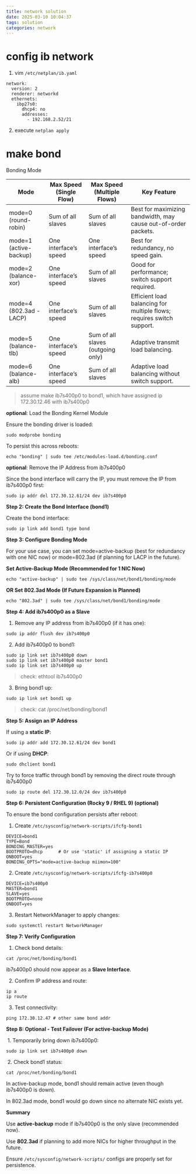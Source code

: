 ```yaml
---
title: network solution
date: 2025-03-10 10:04:37
tags: solution
categories: network
---
```


# config ib network 

1. vim `/etc/netplan/ib.yaml`

```shell
network:
  version: 2
  renderer: networkd
  ethernets:
    ibp27s0:
      dhcp4: no
      addresses:
        - 192.168.2.52/21
```

2.  execute `netplan apply`

# make bond

Bonding Mode

| Mode                    | Max Speed (Single Flow) | Max Speed (Multiple Flows)        | Key Feature                                                  |
| ----------------------- | ----------------------- | --------------------------------- | ------------------------------------------------------------ |
| mode=0 (round-robin)    | Sum of all slaves       | Sum of all slaves                 | Best for maximizing bandwidth, may cause out-of-order packets. |
| mode=1 (active-backup)  | One interface’s speed   | One interface’s speed             | Best for redundancy, no speed gain.                          |
| mode=2 (balance-xor)    | One interface’s speed   | Sum of all slaves                 | Good for performance; switch support required.               |
| mode=4 (802.3ad - LACP) | One interface’s speed   | Sum of all slaves                 | Efficient load balancing for multiple flows; requires switch support. |
| mode=5 (balance-tlb)    | One interface’s speed   | Sum of all slaves (outgoing only) | Adaptive transmit load balancing.                            |
| mode=6 (balance-alb)    | One interface’s speed   | Sum of all slaves                 | Adaptive load balancing without switch support.              |

>  assume make ib7s400p0 to bond1, which have assigned  ip 172.30.12.46 with ib7s400p0

**optional**: Load the Bonding Kernel Module

Ensure the bonding driver is loaded:

```
sudo modprobe bonding
```

To persist this across reboots:

```
echo "bonding" | sudo tee /etc/modules-load.d/bonding.conf
```

**optional**: Remove the IP Address from ib7s400p0

Since the bond interface will carry the IP, you must remove the IP from ib7s400p0 first:

```shell
sudo ip addr del 172.30.12.61/24 dev ib7s400p0
```

**Step 2: Create the Bond Interface (bond1)**

Create the bond interface:

```shell
sudo ip link add bond1 type bond
```

**Step 3: Configure Bonding Mode**

For your use case, you can set mode=active-backup (best for redundancy with one NIC now) or mode=802.3ad (if planning for LACP in the future).

**Set Active-Backup Mode (Recommended for 1 NIC Now)**

```shell
echo "active-backup" | sudo tee /sys/class/net/bond1/bonding/mode
```

**OR Set 802.3ad Mode (If Future Expansion is Planned)**

```shell
echo "802.3ad" | sudo tee /sys/class/net/bond1/bonding/mode
```

**Step 4: Add ib7s400p0 as a Slave**

1. Remove any IP address from ib7s400p0 (if it has one):

```shell
sudo ip addr flush dev ib7s400p0
```

2. Add ib7s400p0 to bond1:

```shell
sudo ip link set ib7s400p0 down
sudo ip link set ib7s400p0 master bond1
sudo ip link set ib7s400p0 up
```

> check: ethtool ib7s400p0

3. Bring bond1 up:

```shell
sudo ip link set bond1 up
```

> check: cat /proc/net/bonding/bond1

**Step 5: Assign an IP Address**

If using a **static IP**:

```shell
sudo ip addr add 172.30.12.61/24 dev bond1
```

Or if using **DHCP**:

```shell
sudo dhclient bond1
```

Try to force traffic through bond1 by removing the direct route through ib7s400p0

```shell
sudo ip route del 172.30.12.0/24 dev ib7s400p0
```

**Step 6: Persistent Configuration (Rocky 9 / RHEL 9) (optional)**

To ensure the bond configuration persists after reboot:

1. Create `/etc/sysconfig/network-scripts/ifcfg-bond1`

```
DEVICE=bond1
TYPE=Bond
BONDING_MASTER=yes
BOOTPROTO=dhcp      # Or use 'static' if assigning a static IP
ONBOOT=yes
BONDING_OPTS="mode=active-backup miimon=100"
```

2. Create `/etc/sysconfig/network-scripts/ifcfg-ib7s400p0`

```
DEVICE=ib7s400p0
MASTER=bond1
SLAVE=yes
BOOTPROTO=none
ONBOOT=yes
```

3. Restart NetworkManager to apply changes:

```shell
sudo systemctl restart NetworkManager
```

**Step 7: Verify Configuration**

1. Check bond details:

```shell
cat /proc/net/bonding/bond1
```

ib7s400p0 should now appear as a **Slave Interface**.

2. Confirm IP address and route:

```shell
ip a
ip route
```

3. Test connectivity:

```shell
ping 172.30.12.47 # other same bond addr
```

**Step 8: Optional - Test Failover (For active-backup Mode)**

​	1.	Temporarily bring down ib7s400p0:

```shell
sudo ip link set ib7s400p0 down
```

​	2.	Check bond1 status:

```shell
cat /proc/net/bonding/bond1
```

In active-backup mode, bond1 should remain active (even though ib7s400p0 is down).

In 802.3ad mode, bond1 would go down since no alternate NIC exists yet.

**Summary**

Use **active-backup** mode if ib7s400p0 is the only slave (recommended now).

Use **802.3ad** if planning to add more NICs for higher throughput in the future.

Ensure `/etc/sysconfig/network-scripts/` configs are properly set for persistence.

